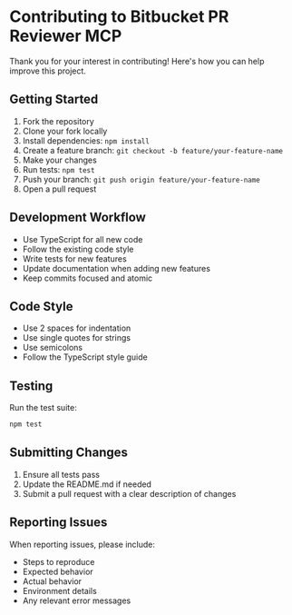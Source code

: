 # Contributing to Bitbucket PR Reviewer MCP

Thank you for your interest in contributing! Here's how you can help improve this project.

## Getting Started

1. Fork the repository
2. Clone your fork locally
3. Install dependencies: `npm install`
4. Create a feature branch: `git checkout -b feature/your-feature-name`
5. Make your changes
6. Run tests: `npm test`
7. Push your branch: `git push origin feature/your-feature-name`
8. Open a pull request

## Development Workflow

- Use TypeScript for all new code
- Follow the existing code style
- Write tests for new features
- Update documentation when adding new features
- Keep commits focused and atomic

## Code Style

- Use 2 spaces for indentation
- Use single quotes for strings
- Use semicolons
- Follow the TypeScript style guide

## Testing

Run the test suite:

```bash
npm test
```

## Submitting Changes

1. Ensure all tests pass
2. Update the README.md if needed
3. Submit a pull request with a clear description of changes

## Reporting Issues

When reporting issues, please include:

- Steps to reproduce
- Expected behavior
- Actual behavior
- Environment details
- Any relevant error messages
